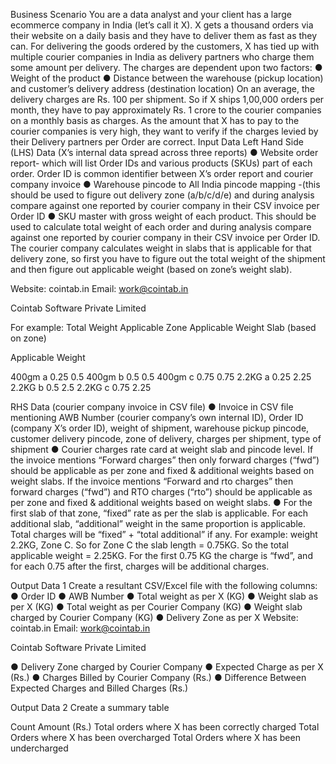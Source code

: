 Business Scenario
You are a data analyst and your client has a large ecommerce company in India (let’s call it X).
X gets a thousand orders via their website on a daily basis and they have to deliver them as fast
as they can. For delivering the goods ordered by the customers, X has tied up with multiple
courier companies in India as delivery partners who charge them some amount per delivery.
The charges are dependent upon two factors:
● Weight of the product
● Distance between the warehouse (pickup location) and customer’s delivery address
(destination location)
On an average, the delivery charges are Rs. 100 per shipment. So if X ships 1,00,000 orders
per month, they have to pay approximately Rs. 1 crore to the courier companies on a monthly
basis as charges.
As the amount that X has to pay to the courier companies is very high, they want to verify if the
charges levied by their Delivery partners per Order are correct.
Input Data
Left Hand Side (LHS) Data (X’s internal data spread across three reports)
● Website order report- which will list Order IDs and various products (SKUs) part of each
order. Order ID is common identifier between X’s order report and courier company
invoice
● Warehouse pincode to All India pincode mapping -(this should be used to figure out
delivery zone (a/b/c/d/e) and during analysis compare against one reported by courier
company in their CSV invoice per Order ID
● SKU master with gross weight of each product. This should be used to calculate total
weight of each order and during analysis compare against one reported by courier
company in their CSV invoice per Order ID. The courier company calculates weight in
slabs that is applicable for that delivery zone, so first you have to figure out the total
weight of the shipment and then figure out applicable weight (based on zone’s weight
slab).

Website: cointab.in Email: work@cointab.in

Cointab Software Private Limited

For example:
Total Weight Applicable Zone Applicable Weight
Slab (based on zone)

Applicable Weight

400gm a 0.25 0.5
400gm b 0.5 0.5
400gm c 0.75 0.75
2.2KG a 0.25 2.25
2.2KG b 0.5 2.5
2.2KG c 0.75 2.25

RHS Data (courier company invoice in CSV file)
● Invoice in CSV file mentioning AWB Number (courier company’s own internal ID), Order
ID (company X’s order ID), weight of shipment, warehouse pickup pincode, customer
delivery pincode, zone of delivery, charges per shipment, type of shipment
● Courier charges rate card at weight slab and pincode level. If the invoice mentions
“Forward charges” then only forward charges (“fwd”) should be applicable as per zone
and fixed & additional weights based on weight slabs. If the invoice mentions “Forward
and rto charges” then forward charges (“fwd”) and RTO charges (“rto”) should be
applicable as per zone and fixed & additional weights based on weight slabs.
● For the first slab of that zone, “fixed” rate as per the slab is applicable. For each
additional slab, “additional” weight in the same proportion is applicable. Total charges will
be “fixed” + “total additional” if any. For example: weight 2.2KG, Zone C. So for Zone C
the slab length = 0.75KG. So the total applicable weight = 2.25KG. For the first 0.75 KG
the charge is “fwd”, and for each 0.75 after the first, charges will be additional charges.

Output Data 1
Create a resultant CSV/Excel file with the following columns:
● Order ID
● AWB Number
● Total weight as per X (KG)
● Weight slab as per X (KG)
● Total weight as per Courier Company (KG)
● Weight slab charged by Courier Company (KG)
● Delivery Zone as per X
Website: cointab.in Email: work@cointab.in

Cointab Software Private Limited

● Delivery Zone charged by Courier Company
● Expected Charge as per X (Rs.)
● Charges Billed by Courier Company (Rs.)
● Difference Between Expected Charges and Billed Charges (Rs.)

Output Data 2
Create a summary table

Count Amount (Rs.)
Total orders where X has been correctly charged <count> <total invoice
amount>
Total Orders where X has been overcharged <count> <total
overcharging
amount>
Total Orders where X has been undercharged <count> <total
undercharging
amount>
